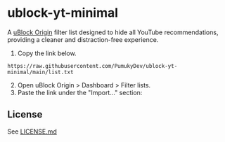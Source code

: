 # ublock-yt-minimal
A [uBlock Origin](https://github.com/gorhill/uBlock) filter list designed to hide all YouTube recommendations, providing a cleaner and distraction-free experience.

1. Copy the link below.

```
https://raw.githubusercontent.com/PumukyDev/ublock-yt-minimal/main/list.txt
```

2. Open uBlock Origin > Dashboard > Filter lists.
3. Paste the link under the "Import..." section:

## License

See [LICENSE.md](https://github.com/PumukyDev/ublock-yt-minimal/blob/main/LICENSE)
